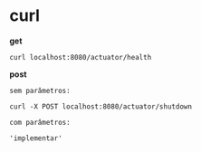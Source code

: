# curl

__get__

    curl localhost:8080/actuator/health


__post__

    sem parâmetros:

    curl -X POST localhost:8080/actuator/shutdown

    com parâmetros:

    'implementar'
